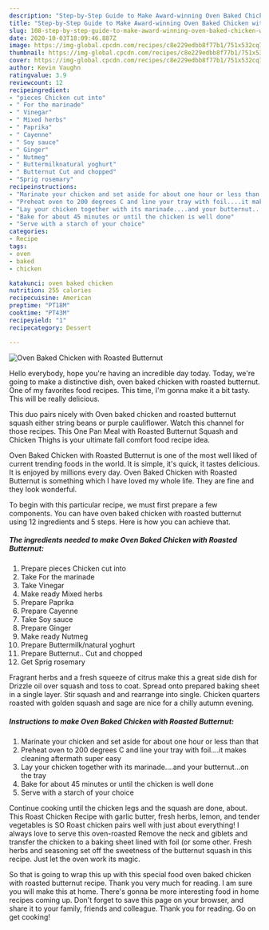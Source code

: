 ```yaml
---
description: "Step-by-Step Guide to Make Award-winning Oven Baked Chicken with Roasted Butternut"
title: "Step-by-Step Guide to Make Award-winning Oven Baked Chicken with Roasted Butternut"
slug: 108-step-by-step-guide-to-make-award-winning-oven-baked-chicken-with-roasted-butternut
date: 2020-10-03T18:09:46.887Z
image: https://img-global.cpcdn.com/recipes/c8e229edbb8f77b1/751x532cq70/oven-baked-chicken-with-roasted-butternut-recipe-main-photo.jpg
thumbnail: https://img-global.cpcdn.com/recipes/c8e229edbb8f77b1/751x532cq70/oven-baked-chicken-with-roasted-butternut-recipe-main-photo.jpg
cover: https://img-global.cpcdn.com/recipes/c8e229edbb8f77b1/751x532cq70/oven-baked-chicken-with-roasted-butternut-recipe-main-photo.jpg
author: Kevin Vaughn
ratingvalue: 3.9
reviewcount: 12
recipeingredient:
- "pieces Chicken cut into"
- " For the marinade"
- " Vinegar"
- " Mixed herbs"
- " Paprika"
- " Cayenne"
- " Soy sauce"
- " Ginger"
- " Nutmeg"
- " Buttermilknatural yoghurt"
- " Butternut Cut and chopped"
- "Sprig rosemary"
recipeinstructions:
- "Marinate your chicken and set aside for about one hour or less than that"
- "Preheat oven to 200 degrees C and line your tray with foil....it makes cleaning aftermath super easy"
- "Lay your chicken together with its marinade....and your butternut...on the tray"
- "Bake for about 45 minutes or until the chicken is well done"
- "Serve with a starch of your choice"
categories:
- Recipe
tags:
- oven
- baked
- chicken

katakunci: oven baked chicken 
nutrition: 255 calories
recipecuisine: American
preptime: "PT18M"
cooktime: "PT43M"
recipeyield: "1"
recipecategory: Dessert

---
```



![Oven Baked Chicken with Roasted Butternut](https://img-global.cpcdn.com/recipes/c8e229edbb8f77b1/751x532cq70/oven-baked-chicken-with-roasted-butternut-recipe-main-photo.jpg)

Hello everybody, hope you're having an incredible day today. Today, we're going to make a distinctive dish, oven baked chicken with roasted butternut. One of my favorites food recipes. This time, I'm gonna make it a bit tasty. This will be really delicious.

This duo pairs nicely with Oven baked chicken and roasted butternut squash either string beans or purple cauliflower. Watch this channel for those recipes. This One Pan Meal with Roasted Butternut Squash and Chicken Thighs is your ultimate fall comfort food recipe idea.

Oven Baked Chicken with Roasted Butternut is one of the most well liked of current trending foods in the world. It is simple, it's quick, it tastes delicious. It is enjoyed by millions every day. Oven Baked Chicken with Roasted Butternut is something which I have loved my whole life. They are fine and they look wonderful.


To begin with this particular recipe, we must first prepare a few components. You can have oven baked chicken with roasted butternut using 12 ingredients and 5 steps. Here is how you can achieve that.

<!--inarticleads1-->

##### The ingredients needed to make Oven Baked Chicken with Roasted Butternut:

1. Prepare pieces Chicken cut into
1. Take  For the marinade
1. Take  Vinegar
1. Make ready  Mixed herbs
1. Prepare  Paprika
1. Prepare  Cayenne
1. Take  Soy sauce
1. Prepare  Ginger
1. Make ready  Nutmeg
1. Prepare  Buttermilk/natural yoghurt
1. Prepare  Butternut.. Cut and chopped
1. Get Sprig rosemary


Fragrant herbs and a fresh squeeze of citrus make this a great side dish for Drizzle oil over squash and toss to coat. Spread onto prepared baking sheet in a single layer. Stir squash and and rearrange into single. Chicken quarters roasted with golden squash and sage are nice for a chilly autumn evening. 

<!--inarticleads2-->

##### Instructions to make Oven Baked Chicken with Roasted Butternut:

1. Marinate your chicken and set aside for about one hour or less than that
1. Preheat oven to 200 degrees C and line your tray with foil....it makes cleaning aftermath super easy
1. Lay your chicken together with its marinade....and your butternut...on the tray
1. Bake for about 45 minutes or until the chicken is well done
1. Serve with a starch of your choice


Continue cooking until the chicken legs and the squash are done, about. This Roast Chicken Recipe with garlic butter, fresh herbs, lemon, and tender vegetables is SO Roast chicken pairs well with just about everything! I always love to serve this oven-roasted Remove the neck and giblets and transfer the chicken to a baking sheet lined with foil (or some other. Fresh herbs and seasoning set off the sweetness of the butternut squash in this recipe. Just let the oven work its magic. 

So that is going to wrap this up with this special food oven baked chicken with roasted butternut recipe. Thank you very much for reading. I am sure you will make this at home. There's gonna be more interesting food in home recipes coming up. Don't forget to save this page on your browser, and share it to your family, friends and colleague. Thank you for reading. Go on get cooking!

